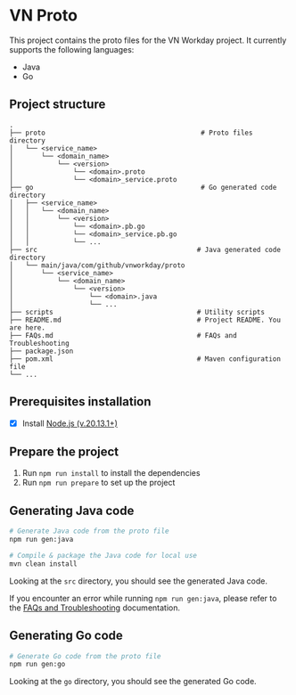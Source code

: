 # VN Proto

This project contains the proto files for the VN Workday project. It currently supports the following languages:

- Java
- Go

## Project structure

```
.
├── proto                                       # Proto files directory
│   └── <service_name>
│       └── <domain_name>
│           └── <version>
│               └── <domain>.proto
│               └── <domain>_service.proto
├── go                                          # Go generated code directory
│   ├── <service_name>                         
│   │   └── <domain_name>
│   │       └── <version>
│   │           └── <domain>.pb.go
│   │           └── <domain>_service.pb.go
│   │           └── ...
├── src                                        # Java generated code directory
│   └── main/java/com/github/vnworkday/proto
│       └── <service_name>
│           └── <domain_name>
│               └── <version>
│                   └── <domain>.java
│                   └── ...
├── scripts                                    # Utility scripts
├── README.md                                  # Project README. You are here.
├── FAQs.md                                    # FAQs and Troubleshooting
├── package.json
├── pom.xml                                    # Maven configuration file
└── ...
```

## Prerequisites installation

- [x] Install [Node.js (v.20.13.1+)](https://nodejs.org/en/download/)

## Prepare the project

1. Run `npm run install` to install the dependencies
2. Run `npm run prepare` to set up the project

## Generating Java code

```bash
# Generate Java code from the proto file
npm run gen:java

# Compile & package the Java code for local use
mvn clean install
```
Looking at the `src` directory, you should see the generated Java code.

If you encounter an error while running `npm run gen:java`, please refer to the [FAQs and Troubleshooting](./FAQs.md#ive-failed-to-generate-java-code-from-the-proto-file-what-should-i-do) documentation.

## Generating Go code

```bash
# Generate Go code from the proto file
npm run gen:go
```

Looking at the `go` directory, you should see the generated Go code.